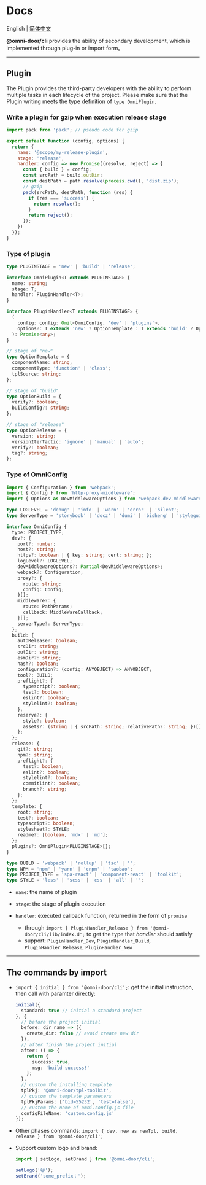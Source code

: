 # Docs

English | [简体中文](./DEV.zh-CN.md)

**@omni-door/cli** provides the ability of secondary development, which is implemented through plug-in or import form。

---

## Plugin
The Plugin provides the third-party developers with the ability to perform multiple tasks in each lifecycle of the project. Please make sure that the Plugin writing meets the type definition of `type OmniPlugin`.

### Write a plugin for gzip when execution release stage

```js
import pack from 'pack'; // pseudo code for gzip

export default function (config, options) {
  return {
    name: '@scope/my-release-plugin',
    stage: 'release',
    handler: config => new Promise((resolve, reject) => {
      const { build } = config;
      const srcPath = build.outDir;
      const destPath = path.resolve(process.cwd(), 'dist.zip');
      // gzip
      pack(srcPath, destPath, function (res) {
        if (res === 'success') {
          return resolve();
        }
        return reject();
      });
    })
  });
}
```

### Type of plugin
```ts
type PLUGINSTAGE = 'new' | 'build' | 'release';

interface OmniPlugin<T extends PLUGINSTAGE> {
  name: string;
  stage: T;
  handler: PluginHandler<T>;
}

interface PluginHandler<T extends PLUGINSTAGE> {
  (
    config: config: Omit<OmniConfig, 'dev' | 'plugins'>,
    options?: T extends 'new' ? OptionTemplate : T extends 'build' ? OptionBuild : OptionRelease
  ): Promise<any>;
}

// stage of "new"
type OptionTemplate = {
  componentName: string;
  componentType: 'function' | 'class';
  tplSource: string;
};

// stage of "build"
type OptionBuild = {
  verify?: boolean;
  buildConfig?: string;
};

// stage of "release"
type OptionRelease = {
  version: string;
  versionIterTactic: 'ignore' | 'manual' | 'auto';
  verify?: boolean;
  tag?: string;
};
```

### Type of OmniConfig
```ts
import { Configuration } from 'webpack';
import { Config } from 'http-proxy-middleware';
import { Options as DevMiddlewareOptions } from 'webpack-dev-middleware';

type LOGLEVEL = 'debug' | 'info' | 'warn' | 'error' | 'silent';
type ServerType = 'storybook' | 'docz' | 'dumi' | 'bisheng' | 'styleguidist' | 'default';

interface OmniConfig {
  type: PROJECT_TYPE;
  dev?: {
    port?: number;
    host?: string;
    https?: boolean | { key: string; cert: string; };
    logLevel?: LOGLEVEL;
    devMiddlewareOptions?: Partial<DevMiddlewareOptions>;
    webpack?: Configuration;
    proxy?: {
      route: string;
      config: Config;
    }[];
    middleware?: {
      route: PathParams;
      callback: MiddleWareCallback;
    }[];
    serverType?: ServerType;
  };
  build: {
    autoRelease?: boolean;
    srcDir: string;
    outDir: string;
    esmDir?: string;
    hash?: boolean;
    configuration?: (config: ANYOBJECT) => ANYOBJECT;
    tool?: BUILD;
    preflight?: {
      typescript?: boolean;
      test?: boolean;
      eslint?: boolean;
      stylelint?: boolean;
    };
    reserve?: {
      style?: boolean;
      assets?: (string | { srcPath: string; relativePath?: string; })[];
    };
  };
  release: {
    git?: string;
    npm?: string;
    preflight?: {
      test?: boolean;
      eslint?: boolean;
      stylelint?: boolean;
      commitlint?: boolean;
      branch?: string;
    };
  };
  template: {
    root: string;
    test?: boolean;
    typescript?: boolean;
    stylesheet?: STYLE;
    readme?: [boolean, 'mdx' | 'md'];
  };
  plugins?: OmniPlugin<PLUGINSTAGE>[];
}

type BUILD = 'webpack' | 'rollup' | 'tsc' | '';
type NPM = 'npm' | 'yarn' | 'cnpm' | 'taobao';
type PROJECT_TYPE = 'spa-react' | 'component-react' | 'toolkit';
type STYLE = 'less' | 'scss' | 'css' | 'all' | '';
```

- `name`: the name of plugin

- `stage`: the stage of plugin execution

- `handler`: executed callback function, returned in the form of `promise`

  - through `import { PluginHandler_Release } from '@omni-door/cli/lib/index.d';` to get the type that *handler* should satisfy
  - support: `PluginHandler_Dev`, `PluginHandler_Build`, `PluginHandler_Release`, `PluginHandler_New`
---

## The commands by import
- `import { initial } from '@omni-door/cli';`: get the initial instruction, then call with paramter directly:

  ```ts
  initial({
    standard: true // initial a standard project
  }, {
    // before the project initial
    before: dir_name => ({
      create_dir: false // avoid create new dir
    }),
    // after finish the project initial
    after: () => {
      return {
        success: true,
        msg: 'build success!'
      };
    },
    // custom the installing template
    tplPkj: '@omni-door/tpl-toolkit',
    // custom the template parameters
    tplPkjParams: ['bid=55232', 'test=false'],
    // custom the name of omni.config.js file
    configFileName: 'custom.config.js'
  });
  ```

- Other phases commands: `import { dev, new as newTpl, build, release } from '@omni-door/cli';`

- Support custom logo and brand:
  ```ts
  import { setLogo, setBrand } from '@omni-door/cli';

  setLogo('😄');
  setBrand('some_prefix：');
  ```